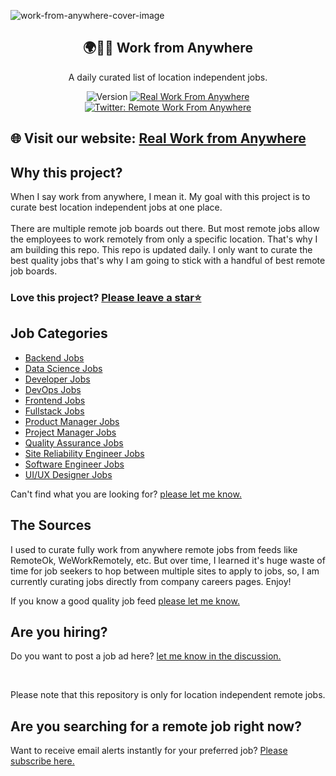 ![work-from-anywhere-cover-image](https://github.com/Nithur-M/work-from-anywhere/blob/main/assets/Work%20from%20Anywhere.png?raw=true)

<div align="center">
      <h2>🌍️👩‍💻 Work from Anywhere</h2>
      <p>A daily curated list of location independent jobs.</p>
      <img alt="Version" src="https://img.shields.io/badge/version-0.1.0-blue.svg?cacheSeconds=2592000" />
      <a href="https://www.realworkfromanywhere.com/" target="_blank">
         <img alt="Real Work From Anywhere" src="https://img.shields.io/badge/Website-orange?style=flat-square&logo=appveyorlogo=data:image/png;base64" />
      </a>
      <a href="https://twitter.com/RealWFA" target="_blank">
            <img alt="Twitter: Remote Work From Anywhere" src="https://img.shields.io/twitter/follow/RemoteWFA.svg?style=social" />
      </a>
</div>
<h2>🌐 Visit our website: <a href="https://www.realworkfromanywhere.com/" target="_blank">Real Work from Anywhere</a></h2>
<h2>Why this project?</h2>

<p>When I say work from anywhere, I mean it. My goal with this project is to curate best location independent jobs at one place. <br><br>There are multiple remote job boards out there. But most remote jobs allow the employees to work remotely from only a specific location. That's why I am building this repo. This repo is updated daily. I only want to curate the best quality jobs that's why I am going to stick with a handful of best remote job boards.</p>

### Love this project? <a href="https://github.com/nithur-m/work-from-anywhere">Please leave a star⭐️</a>

<h2>Job Categories</h2>

+ [Backend Jobs](backend-jobs.md)
+ [Data Science Jobs](data-science-jobs.md)
+ [Developer Jobs](developer-jobs.md)
+ [DevOps Jobs](devops-jobs.md)
+ [Frontend Jobs](frontend-jobs.md)
+ [Fullstack Jobs](fullstack-jobs.md)
+ [Product Manager Jobs](product-manager-jobs.md)
+ [Project Manager Jobs](project-manager-jobs.md)
+ [Quality Assurance Jobs](quality-assurance-jobs.md)
+ [Site Reliability Engineer Jobs](site-reliability-engineer-jobs.md)
+ [Software Engineer Jobs](software-engineer-jobs.md)
+ [UI/UX Designer Jobs](ui-ux-jobs.md)

Can't find what you are looking for? <a href="https://github.com/nithur-m/work-from-anywhere/issues/new/choose">please let me know.</a>

<h2>The Sources</h2>
<p>I used to curate fully work from anywhere remote jobs from feeds like RemoteOk, WeWorkRemotely, etc. But over time, I learned it's huge waste of time for job seekers to hop between multiple sites to apply to jobs, so, I am currently curating jobs directly from company careers pages. Enjoy!</p>

If you know a good quality job feed <a href="https://github.com/nithur-m/work-from-anywhere/issues/new/choose">please let me know.</a>

<h2>Are you hiring?</h2>
Do you want to post a job ad here? <a href="https://github.com/Nithur-M/work-from-anywhere/discussions/new?category=q-a">let me know in the discussion.</a>

<br /><p>Please note that this repository is only for location independent remote jobs.</p>

<h2>Are you searching for a remote job right now?</h2>
Want to receive email alerts instantly for your preferred job? <a href="https://docs.google.com/forms/d/e/1FAIpQLSdRyfuSFMIEA8WNNepqQeaXlWMGVNayf1Rd_MFqi0mNOBmSjA/viewform?usp=sf_link">Please subscribe here.</a>
